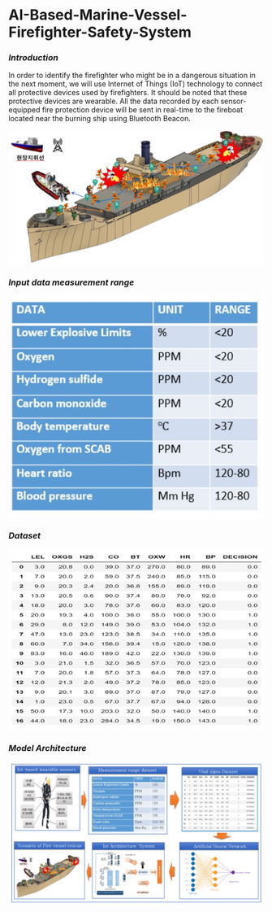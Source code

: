 # AI-Based-Marine-Vessel-Firefighter-Safety-System

### *Introduction*
In order to identify the firefighter who might be in a dangerous situation in the next moment,
we will use Internet of Things (IoT) technology to connect all protective devices used by firefighters. 
It should be noted that these protective devices are wearable. All the data recorded by each
sensor-equipped fire protection device will be sent in real-time to the fireboat located near 
the burning ship using Bluetooth Beacon.

![alt text]( https://github.com/pahaht/AI-Based-Marine-Vessel-Firefighter-Safety-System/blob/main/images/scenario.JPG)

### *Input data measurement range*
![alt text]( https://github.com/pahaht/AI-Based-Marine-Vessel-Firefighter-Safety-System/blob/main/images/datameasure.JPG)

### *Dataset*
![alt text]( https://github.com/pahaht/AI-Based-Marine-Vessel-Firefighter-Safety-System/blob/main/images/dataset.JPG)


### *Model Architecture*
![alt text]( https://github.com/pahaht/AI-Based-Marine-Vessel-Firefighter-Safety-System/blob/main/images/architecture.JPG)


